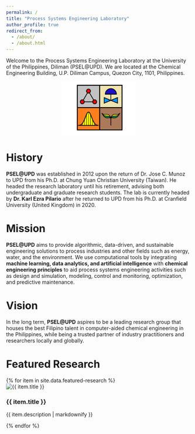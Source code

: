 ```yaml
---
permalink: /
title: "Process Systems Engineering Laboratory"
author_profile: true
redirect_from: 
  - /about/
  - /about.html
---
```


Welcome to the Process Systems Engineering Laboratory at the University of the Philippines, Diliman (PSEL@UPD). We are located at the Chemical Engineering Building, U.P. Diliman Campus, Quezon City, 1101, Philippines.

<p align="center">
    <img src="images/psel_logo_2023.png" width="200">
</p>

History
======
**PSEL@UPD** was established in 2012 upon the return of Dr. Jose C. Munoz to UPD from his Ph.D. at Chung Yuan Christian University (Taiwan). He headed the research laboratory until his retirement, advising both undergraduate and graduate research students. The lab is currently headed by **Dr. Karl Ezra Pilario** after he returned to UPD from his Ph.D. at Cranfield University (United Kingdom) in 2020.

Mission
======
**PSEL@UPD** aims to provide algorithmic, data-driven, and sustainable engineering solutions to process industries and other fields such as energy, water, and the environment. We use computational tools by integrating **machine learning, data analytics, and artificial intelligence** with **chemical engineering principles** to aid process systems engineering activities such as design and simulation, modeling, control and monitoring, optimization, and predictive maintenance. 

Vision
======
In the long term, **PSEL@UPD** aspires to be a leading research group that houses the best Filipino talent in computer-aided chemical engineering in the Philippines, while being a trusted partner of industry practitioners and researchers locally and globally.

Featured Research
======

<div class="featured-research">
  {% for item in site.data.featured-research %}
    <div class="research-item">
      <div class="research-img-container">
        <img src="{{ item.image }}" alt="{{ item.title }}" class="research-img">
      </div>
      <div class="research-description">
        <h3>{{ item.title }}</h3>
        <p>{{ item.description | markdownify }}</p>
      </div>
    </div>
  {% endfor %}
</div>

